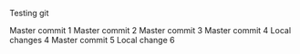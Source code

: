 Testing git

Master commit 1
Master commit 2
Master commit 3
Master commit 4
Local changes 4
Master commit 5
Local change 6